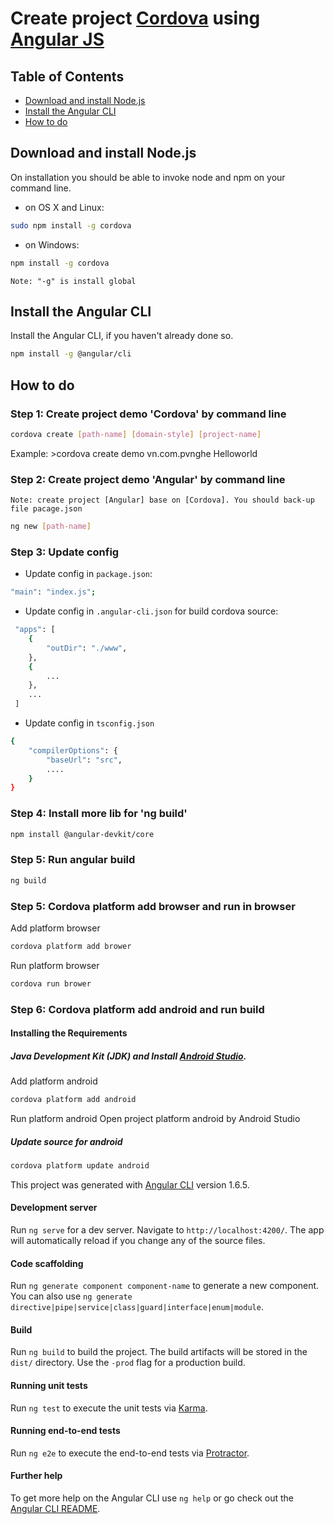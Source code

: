 # Create project [Cordova](https://cordova.apache.org) using [Angular JS](https://github.com/angular/angular-cli)

## Table of Contents

* [Download and install Node.js](#download-and-install-Node.js)
* [Install the Angular CLI](#install-the-angular-cli)
* [How to do](#how-to-do)

## Download and install Node.js
On installation you should be able to invoke node and npm on your command line.
* on OS X and Linux:
```bash
sudo npm install -g cordova
```

* on Windows:
```bash
npm install -g cordova
```

`Note: "-g" is install global` 

## Install the Angular CLI
Install the Angular CLI, if you haven't already done so.
```bash
npm install -g @angular/cli
```

## How to do
### Step 1: Create project demo 'Cordova' by command line
```bash
cordova create [path-name] [domain-style] [project-name]
```

Example: >cordova create demo vn.com.pvnghe Helloworld

### Step 2: Create project demo 'Angular' by command line
`Note: create project [Angular] base on [Cordova]. You should back-up file pacage.json`

```bash
ng new [path-name]
```

### Step 3: Update config
- Update config in `package.json`:
```bash
"main": "index.js";
```

- Update config in `.angular-cli.json` for build cordova source:
```bash
 "apps": [
    {
        "outDir": "./www",
    },
    {
        ...
    },
    ...
 ]
```
- Update config in `tsconfig.json`
```bash
{
    "compilerOptions": {
        "baseUrl": "src",
        ....
    }
}
```

### Step 4: Install more lib for 'ng build'
```bash
npm install @angular-devkit/core
```

### Step 5: Run angular build
```bash
ng build
```
### Step 5: Cordova platform add browser and run in browser
Add platform browser
```bash
cordova platform add brower
```

Run platform browser
```bash
cordova run brower
```

### Step 6: Cordova platform add android and run build

#### Installing the Requirements
##### Java Development Kit (JDK) and Install [Android Studio](https://developer.android.com/studio/index.html).
Add platform android
```bash
cordova platform add android
```

Run platform android
Open project platform android by Android Studio

##### Update source for android
```bash
cordova platform update android
```


This project was generated with [Angular CLI](https://github.com/angular/angular-cli) version 1.6.5.

#### Development server
Run `ng serve` for a dev server. Navigate to `http://localhost:4200/`. The app will automatically reload if you change any of the source files.

#### Code scaffolding
Run `ng generate component component-name` to generate a new component. You can also use `ng generate directive|pipe|service|class|guard|interface|enum|module`.

#### Build
Run `ng build` to build the project. The build artifacts will be stored in the `dist/` directory. Use the `-prod` flag for a production build.

#### Running unit tests
Run `ng test` to execute the unit tests via [Karma](https://karma-runner.github.io).

#### Running end-to-end tests
Run `ng e2e` to execute the end-to-end tests via [Protractor](http://www.protractortest.org/).

#### Further help
To get more help on the Angular CLI use `ng help` or go check out the [Angular CLI README](https://github.com/angular/angular-cli/blob/master/README.md).
